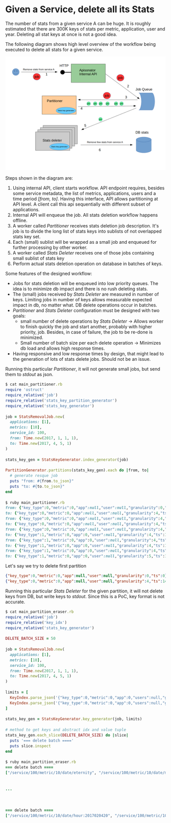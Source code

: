 # Given a Service, delete all its Stats

The number of stats from a given service A can be huge.
It is roughly estimated that there are 300K keys of stats per metric, application, user and year.
Deleting all stat keys at once is not a good idea.

The following diagram shows high level overview of the workflow being executed to delete all stats
for a given service.

![high level overview](delete_stats.png)

Steps shown in the diagram are:

1. Using internal API, client starts workflow. API endpoint requires, besides some service metadata,
the list of metrics, applications, users and a time period *[from, to]*. Having this interface,
API allows partitioning at API level.
A client call this api sequentially with different subset of applications.
1. Internal API will enqueue the job. All stats deletion workflow happens offline.
1. A worker called *Partitioner* receives stats deletion job description.
It's job is to divide the long list of stats keys into sublists of not overlapped stats key set.
1. Each (small) sublist will be wrapped as a small job and enqueued for further processing by other worker.
1. A worker called *Stats Deleter* receives one of those jobs containing small sublist of stats key
1. Perform actual stats deletion operation on database in batches of keys.

Some features of the designed workflow:

* Jobs for stats deletion will be enqueued into low priority queues.
The idea is to minimize db impact and there is no rush deleting stats.
* The (small) jobs received by *Stats Deleter* are measured in number of keys.
Limiting jobs in number of keys allows measurable expected impact in db, no matter what.
DB delete operations occur in batches.
* *Partitioner* and *Stats Deleter* configuration must be designed with two goals:
  * small number of delete operations by *Stats Deleter* -> Allows worker to finish quickly the job
  and start another, probably with higher priority, job. Besides, in case of failure,
  the job to be re-done is minimized.
  * Small number of batch size per each delete operation -> Minimizes db load and allows high response times.
* Having responsive and low response times by design, that might lead to the generation of lots of stats delete jobs.
Should not be an issue.

Running this particular *Partitioner*, it will not generate small jobs, but send them to *stdout* as json.

```ruby
$ cat main_partitioner.rb
require 'ostruct'
require_relative('job')
require_relative('stats_key_partition_generator')
require_relative('stats_key_generator')

job = StatsRemovalJob.new(
  applications: [1],
  metrics: [10],
  service_id: 100,
  from: Time.new(2017, 1, 1, 1),
  to: Time.new(2017, 4, 5, 1)
)

stats_key_gen = StatsKeyGenerator.index_generator(job)

PartitionGenerator.partitions(stats_key_gen).each do |from, to|
  # generate resque job
  puts "from: #{from.to_json}"
  puts "to: #{to.to_json}"
end

$ ruby main_partitioner.rb
from: {"key_type":0,"metric":0,"app":null,"user":null,"granularity":0,"ts":0}
to: {"key_type":0,"metric":0,"app":null,"user":null,"granularity":4,"ts":1486411200}
from: {"key_type":0,"metric":0,"app":null,"user":null,"granularity":4,"ts":1486414800}
to: {"key_type":0,"metric":0,"app":null,"user":null,"granularity":4,"ts":1490011200}
from: {"key_type":0,"metric":0,"app":null,"user":null,"granularity":4,"ts":1490014800}
to: {"key_type":1,"metric":0,"app":0,"user":null,"granularity":4,"ts":1485075600}
from: {"key_type":1,"metric":0,"app":0,"user":null,"granularity":4,"ts":1485079200}
to: {"key_type":1,"metric":0,"app":0,"user":null,"granularity":4,"ts":1488675600}
from: {"key_type":1,"metric":0,"app":0,"user":null,"granularity":4,"ts":1488679200}
to: {"key_type":1,"metric":0,"app":0,"user":null,"granularity":5,"ts":1483225200}
```

Let's say we try to delete first partition

```json
{"key_type":0,"metric":0,"app":null,"user":null,"granularity":0,"ts":0}
{"key_type":0,"metric":0,"app":null,"user":null,"granularity":4,"ts":1486411200}
```

Running this particular *Stats Deleter* for the given partition,
it will not delete keys from DB, but write keys to *stdout*.
Since this is a PoC, key format is not accurate.

```ruby
$ cat main_partition_eraser.rb
require_relative('job')
require_relative('key_idx')
require_relative('stats_key_generator')

DELETE_BATCH_SIZE = 50

job = StatsRemovalJob.new(
  applications: [1],
  metrics: [10],
  service_id: 100,
  from: Time.new(2017, 1, 1, 1),
  to: Time.new(2017, 4, 5, 1)
)

limits = [
  KeyIndex.parse_json('{"key_type":0,"metric":0,"app":0,"users":null,"granularity":0,"ts":0}'),
  KeyIndex.parse_json('{"key_type":0,"metric":0,"app":0,"users":null,"granularity":4,"ts":1486411200}')
]

stats_key_gen = StatsKeyGenerator.key_generator(job, limits)

# method to get keys and abstract idx and value tuple
stats_key_gen.each_slice(DELETE_BATCH_SIZE) do |slice|
  puts '=== delete batch ===='
  puts slice.inspect
end

$ ruby main_partition_eraser.rb
=== delete batch ====
["/service/100/metric/10/date/eternity", "/service/100/metric/10/date/month:201701", "/service/100/metric/10/date/month:201702", "/service/100/metric/10/date/month:201703", "/service/100/metric/10/date/month:201704", "/service/100/metric/10/date/week:20161226", "/service/100/metric/10/date/week:20170102", "/service/100/metric/10/date/week:20170109", "/service/100/metric/10/date/week:20170116", "/service/100/metric/10/date/week:20170123", "/service/100/metric/10/date/week:20170130", "/service/100/metric/10/date/week:20170206", "/service/100/metric/10/date/week:20170213", "/service/100/metric/10/date/week:20170220", "/service/100/metric/10/date/week:20170227", "/service/100/metric/10/date/week:20170306", "/service/100/metric/10/date/week:20170313", "/service/100/metric/10/date/week:20170320", "/service/100/metric/10/date/week:20170327", "/service/100/metric/10/date/week:20170403", "/service/100/metric/10/date/day:20170101", "/service/100/metric/10/date/day:20170102", "/service/100/metric/10/date/day:20170103", "/service/100/metric/10/date/day:20170104", "/service/100/metric/10/date/day:20170105", "/service/100/metric/10/date/day:20170106", "/service/100/metric/10/date/day:20170107", "/service/100/metric/10/date/day:20170108", "/service/100/metric/10/date/day:20170109", "/service/100/metric/10/date/day:20170110", "/service/100/metric/10/date/day:20170111", "/service/100/metric/10/date/day:20170112", "/service/100/metric/10/date/day:20170113", "/service/100/metric/10/date/day:20170114", "/service/100/metric/10/date/day:20170115", "/service/100/metric/10/date/day:20170116", "/service/100/metric/10/date/day:20170117", "/service/100/metric/10/date/day:20170118", "/service/100/metric/10/date/day:20170119", "/service/100/metric/10/date/day:20170120", "/service/100/metric/10/date/day:20170121", "/service/100/metric/10/date/day:20170122", "/service/100/metric/10/date/day:20170123", "/service/100/metric/10/date/day:20170124", "/service/100/metric/10/date/day:20170125", "/service/100/metric/10/date/day:20170126", "/service/100/metric/10/date/day:20170127", "/service/100/metric/10/date/day:20170128", "/service/100/metric/10/date/day:20170129", "/service/100/metric/10/date/day:20170130"]


...



=== delete batch ====
["/service/100/metric/10/date/hour:2017020420", "/service/100/metric/10/date/hour:2017020421", "/service/100/metric/10/date/hour:2017020422", "/service/100/metric/10/date/hour:2017020423", "/service/100/metric/10/date/hour:2017020500", "/service/100/metric/10/date/hour:2017020501", "/service/100/metric/10/date/hour:2017020502", "/service/100/metric/10/date/hour:2017020503", "/service/100/metric/10/date/hour:2017020504", "/service/100/metric/10/date/hour:2017020505", "/service/100/metric/10/date/hour:2017020506", "/service/100/metric/10/date/hour:2017020507", "/service/100/metric/10/date/hour:2017020508", "/service/100/metric/10/date/hour:2017020509", "/service/100/metric/10/date/hour:2017020510", "/service/100/metric/10/date/hour:2017020511", "/service/100/metric/10/date/hour:2017020512", "/service/100/metric/10/date/hour:2017020513", "/service/100/metric/10/date/hour:2017020514", "/service/100/metric/10/date/hour:2017020515", "/service/100/metric/10/date/hour:2017020516", "/service/100/metric/10/date/hour:2017020517", "/service/100/metric/10/date/hour:2017020518", "/service/100/metric/10/date/hour:2017020519", "/service/100/metric/10/date/hour:2017020520", "/service/100/metric/10/date/hour:2017020521", "/service/100/metric/10/date/hour:2017020522", "/service/100/metric/10/date/hour:2017020523", "/service/100/metric/10/date/hour:2017020600", "/service/100/metric/10/date/hour:2017020601", "/service/100/metric/10/date/hour:2017020602", "/service/100/metric/10/date/hour:2017020603", "/service/100/metric/10/date/hour:2017020604", "/service/100/metric/10/date/hour:2017020605", "/service/100/metric/10/date/hour:2017020606", "/service/100/metric/10/date/hour:2017020607", "/service/100/metric/10/date/hour:2017020608", "/service/100/metric/10/date/hour:2017020609", "/service/100/metric/10/date/hour:2017020610", "/service/100/metric/10/date/hour:2017020611", "/service/100/metric/10/date/hour:2017020612", "/service/100/metric/10/date/hour:2017020613", "/service/100/metric/10/date/hour:2017020614", "/service/100/metric/10/date/hour:2017020615", "/service/100/metric/10/date/hour:2017020616", "/service/100/metric/10/date/hour:2017020617", "/service/100/metric/10/date/hour:2017020618", "/service/100/metric/10/date/hour:2017020619", "/service/100/metric/10/date/hour:2017020620", "/service/100/metric/10/date/hour:2017020621"]
```
